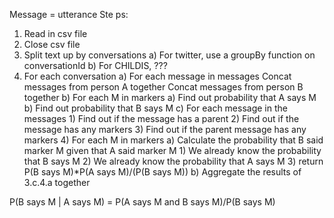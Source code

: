 Message = utterance
Ste ps:
1) Read in csv file
2) Close csv file
2) Split text up by conversations
	a) For twitter, use a groupBy function on conversationId
	b) For CHILDIS, ???
3) For each conversation
	a) For each message in messages
		Concat messages from person A together
		Concat messages from person B together
	b) For each M in markers
		a) Find out probability that A says M
		b) Find out probability that B says M
	c) For each message in the messages
		1) Find out if the message has a parent
		2) Find out if the message has any markers
		3) Find out if the parent message has any markers
		4) For each M in markers
			a) Calculate the probability that B said marker M given that A said marker M
				1) We already know the probability that B says M
				2) We already know the probability that A says M
				3) return P(B says M)*P(A says M)/(P(B says M))
			b) Aggregate the results of 3.c.4.a together

P(B says M | A says M) = P(A says M and B says M)/P(B says M)

